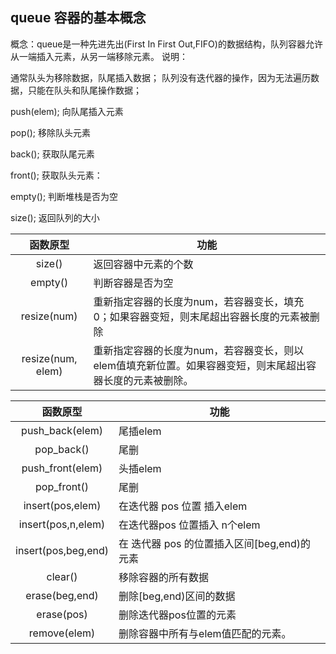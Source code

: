 


## queue 容器的基本概念

概念：queue是一种先进先出(First In First Out,FIFO)的数据结构，队列容器允许从一端插入元素，从另一端移除元素。
说明：

通常队头为移除数据，队尾插入数据；
队列没有迭代器的操作，因为无法遍历数据，只能在队头和队尾操作数据；


push(elem);
向队尾插入元素

pop();
移除队头元素

back();
获取队尾元素

front();
获取队头元素：

empty();
判断堆栈是否为空

size();
返回队列的大小

|函数原型	|功能|
|:--:|--|
|size()	|返回容器中元素的个数|
|empty()	|判断容器是否为空|
|resize(num)	|重新指定容器的长度为num，若容器变长，填充 0；如果容器变短，则末尾超出容器长度的元素被删除|
|resize(num, elem)	|重新指定容器的长度为num，若容器变长，则以elem值填充新位置。如果容器变短，则末尾超出容器长度的元素被删除。|


|函数原型|	功能|
|:--:|--|
|push_back(elem)	|尾插elem|
|pop_back()	|尾删|
|push_front(elem)	|头插elem|
|pop_front()	|尾删|
|insert(pos,elem)	|在迭代器 pos 位置 插入elem|
|insert(pos,n,elem)	|在迭代器pos 位置插入 n个elem|
|insert(pos,beg,end)	|在 迭代器 pos 的位置插入区间[beg,end)的元素|
|clear()	|移除容器的所有数据|
|erase(beg,end)	|删除[beg,end)区间的数据|
|erase(pos)	|删除迭代器pos位置的元素|
|remove(elem)	|删除容器中所有与elem值匹配的元素。|